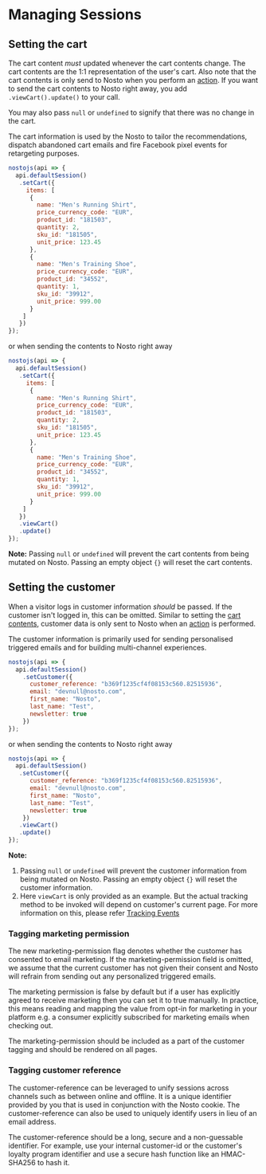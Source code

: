 # Managing Sessions

## Setting the cart

The cart content _must_ updated whenever the cart contents change. The cart contents are the 1:1 representation of the user's cart. Also note that the cart contents is only send to Nosto when you perform an [action](session-api-terminology.md#action). If you want to send the cart contents to Nosto right away, you add `.viewCart().update()` to your call.

You may also pass `null` or `undefined` to signify that there was no change in the cart.

The cart information is used by the Nosto to tailor the recommendations, dispatch abandoned cart emails and fire Facebook pixel events for retargeting purposes.

```javascript
nostojs(api => {
  api.defaultSession()
   .setCart({
     items: [
      {
        name: "Men's Running Shirt",
        price_currency_code: "EUR",
        product_id: "181503",
        quantity: 2,
        sku_id: "181505",
        unit_price: 123.45
      },
      {
        name: "Men's Training Shoe",
        price_currency_code: "EUR",
        product_id: "34552",
        quantity: 1,
        sku_id: "39912",
        unit_price: 999.00
      }
    ]
   })
});
```

or when sending the contents to Nosto right away

```javascript
nostojs(api => {
  api.defaultSession()
   .setCart({
     items: [
      {
        name: "Men's Running Shirt",
        price_currency_code: "EUR",
        product_id: "181503",
        quantity: 2,
        sku_id: "181505",
        unit_price: 123.45
      },
      {
        name: "Men's Training Shoe",
        price_currency_code: "EUR",
        product_id: "34552",
        quantity: 1,
        sku_id: "39912",
        unit_price: 999.00
      }
    ]
   })
   .viewCart()
   .update()
});
```

**Note:** Passing `null` or `undefined` will prevent the cart contents from being mutated on Nosto. Passing an empty object `{}` will reset the cart contents.

## Setting the customer

When a visitor logs in customer information _should_ be passed. If the customer isn't logged in, this can be omitted. Similar to setting the [cart contents](../../../implementing-nosto/implement-on-your-website/manual-implementation/cart-tagging.md), customer data is only sent to Nosto when an [action](session-api-terminology.md#action) is performed.

The customer information is primarily used for sending personalised triggered emails and for building multi-channel experiences.

```javascript
nostojs(api => {
  api.defaultSession()
    .setCustomer({
      customer_reference: "b369f1235cf4f08153c560.82515936",
      email: "devnull@nosto.com",
      first_name: "Nosto",
      last_name: "Test",
      newsletter: true
    })
});
```

or when sending the contents to Nosto right away

```javascript
nostojs(api => {
  api.defaultSession()
   .setCustomer({
      customer_reference: "b369f1235cf4f08153c560.82515936",
      email: "devnull@nosto.com",
      first_name: "Nosto",
      last_name: "Test",
      newsletter: true
    })
   .viewCart()
   .update()
});
```

**Note:** 

1. Passing `null` or `undefined` will prevent the customer information from being mutated on Nosto. Passing an empty object `{}` will reset the customer information.
2. Here `viewCart` is only provided as an example. But the actual tracking method to be invoked will depend on customer's current page. For more information on this, please refer [Tracking Events](spa-basics-tracking-events)

### Tagging marketing permission

The new marketing-permission flag denotes whether the customer has consented to email marketing. If the marketing-permission field is omitted, we assume that the current customer has not given their consent and Nosto will refrain from sending out any personalized triggered emails.

The marketing permission is false by default but if a user has explicitly agreed to receive marketing then you can set it to true manually. In practice, this means reading and mapping the value from opt-in for marketing in your platform e.g. a consumer explicitly subscribed for marketing emails when checking out.

The marketing-permission should be included as a part of the customer tagging and should be rendered on all pages.

### Tagging customer reference

The customer-reference can be leveraged to unify sessions across channels such as between online and offline. It is a unique identifier provided by you that is used in conjunction with the Nosto cookie. The customer-reference can also be used to uniquely identify users in lieu of an email address.

The customer-reference should be a long, secure and a non-guessable identifier. For example, use your internal customer-id or the customer's loyalty program identifier and use a secure hash function like an HMAC-SHA256 to hash it.

